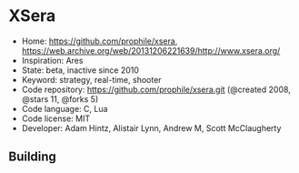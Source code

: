 # XSera

- Home: https://github.com/prophile/xsera, https://web.archive.org/web/20131206221639/http://www.xsera.org/
- Inspiration: Ares
- State: beta, inactive since 2010
- Keyword: strategy, real-time, shooter
- Code repository: https://github.com/prophile/xsera.git (@created 2008, @stars 11, @forks 5)
- Code language: C, Lua
- Code license: MIT
- Developer: Adam Hintz, Alistair Lynn, Andrew M, Scott McClaugherty

## Building
